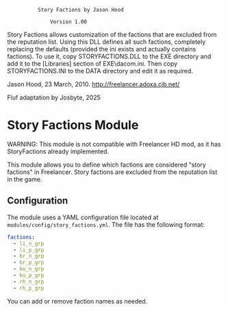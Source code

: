 			  Story Factions by Jason Hood

				  Version 1.00


Story Factions allows customization of the factions that are excluded from the
reputation list.  Using this DLL defines all such factions, completely replacing
the defaults (provided the ini exists and actually contains factions).	To use
it, copy STORYFACTIONS.DLL to the EXE directory and add it to the [Libraries]
section of EXE\dacom.ini.  Then copy STORYFACTIONS.INI to the DATA directory and
edit it as required.


Jason Hood, 23 March, 2010.
http://freelancer.adoxa.cjb.net/

Fluf adaptation by Josbyte, 2025 

# Story Factions Module

WARNING: This module is not compatible with Freelancer HD mod, as it has StoryFactions already implemented.

This module allows you to define which factions are considered "story factions" in Freelancer. Story factions are excluded from the reputation list in the game.

## Configuration

The module uses a YAML configuration file located at `modules/config/story_factions.yml`. The file has the following format:

```yaml
factions:
  - li_n_grp
  - li_p_grp
  - br_n_grp
  - br_p_grp
  - ku_n_grp
  - ku_p_grp
  - rh_n_grp
  - rh_p_grp
```

You can add or remove faction names as needed.